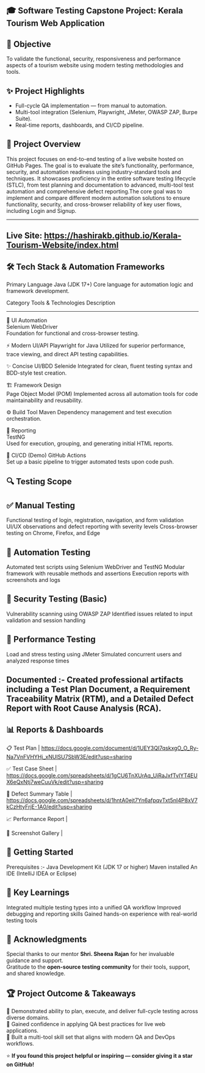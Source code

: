 🎓 Software Testing Capstone Project: Kerala Tourism Web Application
----------------------------------------------------------------------

🎯 Objective
-------------
To validate the functional, security, responsiveness and performance aspects of a tourism website using modern testing methodologies and tools.


✨ Project Highlights
----------------------
- Full-cycle QA implementation — from manual to automation.
- Multi-tool integration (Selenium, Playwright, JMeter, OWASP ZAP, Burpe Suite).
- Real-time reports, dashboards, and CI/CD pipeline.

🌟 Project Overview
----------------------
This project focuses on end-to-end testing of a live website hosted on GitHub Pages. The goal is to evaluate the site’s functionality, performance, security, and automation readiness using industry-standard tools and techniques. It showcases proficiency in the entire software testing lifecycle (STLC), from test planning and documentation to advanced, multi-tool test automation and comprehensive defect reporting.The core goal was to implement and compare different modern automation solutions to ensure functionality, security, and cross-browser reliability of key user flows, including Login and Signup.

--------------------------------------------------------------------------------
Live Site: https://hashirakb.github.io/Kerala-Tourism-Website/index.html
--------------------------------------------------------------------------------

🛠️ Tech Stack & Automation Frameworks
----------------------------------------
Primary Language Java (JDK 17+) Core language for automation logic and framework development.

Category                                 Tools & Technologies                                                    Description          
---------                                ---------------------                                                  --------------
🧩 UI Automation                         
Selenium WebDriver                                         
Foundation for functional and cross-browser testing.

⚡ Modern UI/API
Playwright for Java 
Utilized for superior performance, trace viewing, and direct API testing capabilities.

✨ Concise UI/BDD
Selenide
Integrated for clean, fluent testing syntax and BDD-style test creation.

🏗 Framework Design  
Page Object Model (POM)
Implemented across all automation tools for code maintainability and reusability.

⚙️ Build Tool
Maven 
Dependency management and test execution orchestration.

🧾 Reporting  
TestNG    
Used for execution, grouping, and generating initial HTML reports.

🚀 CI/CD (Demo)
GitHub Actions  
Set up a basic pipeline to trigger automated tests upon code push.


🔍 Testing Scope
-------------------

✅ Manual Testing
-------------------
Functional testing of login, registration, navigation, and form validation
UI/UX observations and defect reporting with severity levels
Cross-browser testing on Chrome, Firefox, and Edge

🤖 Automation Testing
-----------------------
Automated test scripts using Selenium WebDriver and TestNG
Modular framework with reusable methods and assertions
Execution reports with screenshots and logs

🔐 Security Testing (Basic)
----------------------------
Vulnerability scanning using OWASP ZAP
Identified issues related to input validation and session handling

🚀 Performance Testing
-----------------------
Load and stress testing using JMeter
Simulated concurrent users and analyzed response times

Documented :- Created professional artifacts including a Test Plan Document, a Requirement Traceability Matrix (RTM), and a Detailed Defect Report with Root Cause Analysis (RCA).
----------

📊 Reports & Dashboards
-------------------------
📋 Test Plan                                        |  https://docs.google.com/document/d/1UEY3QI7qskxgO_O_Ry-Na7VnFVHYHj_xNUlSU7SbW3E/edit?usp=sharing

✅ Test Case Sheet                                  |  https://docs.google.com/spreadsheets/d/1gCU6TnXUrAq_UiRaJxfTvlYT4EUX6eQxNtj7weCuuVk/edit?usp=sharing

🐞 Defect Summary Table                             |  https://docs.google.com/spreadsheets/d/1hntA0ejt7Yn6afpqvTxt5nI4P8xV7kCzHtyFrjE-1A0/edit?usp=sharing 

📈 Performance Report                               |  

📸 Screenshot Gallery                               |  


🚀 Getting Started
--------------------
Prerequisites :-     Java Development Kit (JDK 17 or higher)
                      Maven installed
                      An IDE (IntelliJ IDEA or Eclipse)

🧠 Key Learnings
-----------------
Integrated multiple testing types into a unified QA workflow
Improved debugging and reporting skills
Gained hands-on experience with real-world testing tools

🙌 Acknowledgments
--------------------
Special thanks to our mentor **Shri. Sheena Rajan** for her invaluable guidance and support.  
Gratitude to the **open-source testing community** for their tools, support, and shared knowledge.

🏆 Project Outcome & Takeaways 
-------------------------------
📌 Demonstrated ability to plan, execute, and deliver full-cycle testing across diverse domains.  
📌 Gained confidence in applying QA best practices for live web applications.  
📌 Built a multi-tool skill set that aligns with modern QA and DevOps workflows.

⭐ **If you found this project helpful or inspiring — consider giving it a star on GitHub!**

